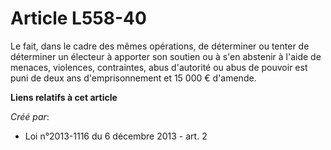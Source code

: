 # Article L558-40

Le fait, dans le cadre des mêmes opérations, de déterminer ou tenter de déterminer un électeur à apporter son soutien ou à
s'en abstenir à l'aide de menaces, violences, contraintes, abus d'autorité ou abus de pouvoir est puni de deux ans
d'emprisonnement et 15 000 € d'amende.

**Liens relatifs à cet article**

_Créé par_:

  - Loi n°2013-1116 du 6 décembre 2013 - art. 2

